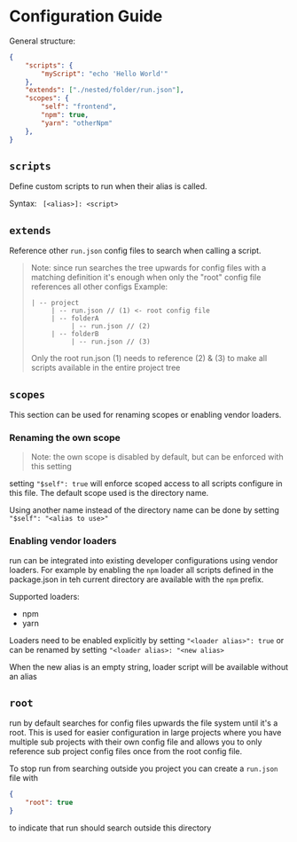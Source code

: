# Configuration Guide

General structure:
```json
{
    "scripts": {
        "myScript": "echo 'Hello World'"
    },
    "extends": ["./nested/folder/run.json"],
    "scopes": {
        "self": "frontend",
        "npm": true,
        "yarn": "otherNpm"
    },
}
```

## `scripts`

Define custom scripts to run when their alias is called.

Syntax: ` [<alias>]: <script>`

## `extends`

Reference other `run.json` config files to search when calling a script.

> Note: since run searches the tree upwards for config files with a matching definition it's enough when only the "root" config file references all other configs
> Example: 
> ```
> | -- project
>      | -- run.json // (1) <- root config file
>      | -- folderA
>           | -- run.json // (2)
>      | -- folderB
>           | -- run.json // (3)
> ``` 
> Only the root run.json (1) needs to reference (2) & (3) to make all scripts available in the entire project tree 

## `scopes`

This section can be used for renaming scopes or enabling vendor loaders.

### Renaming the own scope

> Note: the own scope is disabled by default, but can be enforced with this setting

setting `"$self": true` will enforce scoped access to all scripts configure in this file. The default scope used is the directory name.

Using another name instead of the directory name can be done by setting `"$self": "<alias to use>"`

### Enabling vendor loaders

run can be integrated into existing developer configurations using vendor loaders. For example by enabling the `npm` loader all scripts defined in the package.json in teh current directory are available with the `npm` prefix.

Supported loaders:
- npm
- yarn

Loaders need to be enabled explicitly by setting `"<loader alias>": true` or can be renamed by setting `"<loader alias>: "<new alias>`

When the new alias is an empty string, loader script will be available without an alias

## `root`

run by default searches for config files upwards the file system until it's a root. This is used for easier configuration in large  projects where you have multiple sub projects with their own config file and allows you to only reference sub project config files once from the root config file.

To stop run from searching outside you project you can create a `run.json` file with

```json
{
    "root": true
}
```

to indicate that run should search outside this directory